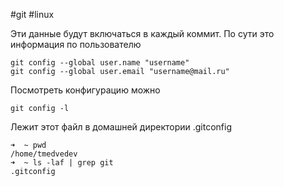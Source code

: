 #git #linux 


Эти данные будут включаться в каждый коммит. По сути это информация по пользователю

```
git config --global user.name "username"
git config --global user.email "username@mail.ru"
```

Посмотреть конфигурацию можно

```
git config -l
```

Лежит этот файл в домашней директории .gitconfig

```
➜  ~ pwd
/home/tmedvedev
➜  ~ ls -laf | grep git
.gitconfig
```